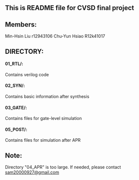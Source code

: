 ## This is README file for CVSD final project
## Members:
Min-Hsin Liu r12943106
Chu-Yun Hsiao R12k41017

## DIRECTORY:

#### 01_RTL/: 
Contains verilog code

#### 02_SYN/: 
Contains basic information after synthesis

#### 03_GATE/: 
Contains files for gate-level simulation

#### 05_POST/: 
Contains files for simulation after APR

## Note: 
Directory "04_APR" is too large. If needed, please contact sam20000927@gmail.com
